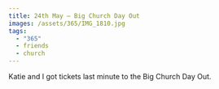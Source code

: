 ```yaml
---
title: 24th May — Big Church Day Out
images: /assets/365/IMG_1810.jpg
tags:
  - "365"
  - friends
  - church
---
```

Katie and I got tickets last minute to the Big Church Day Out. 